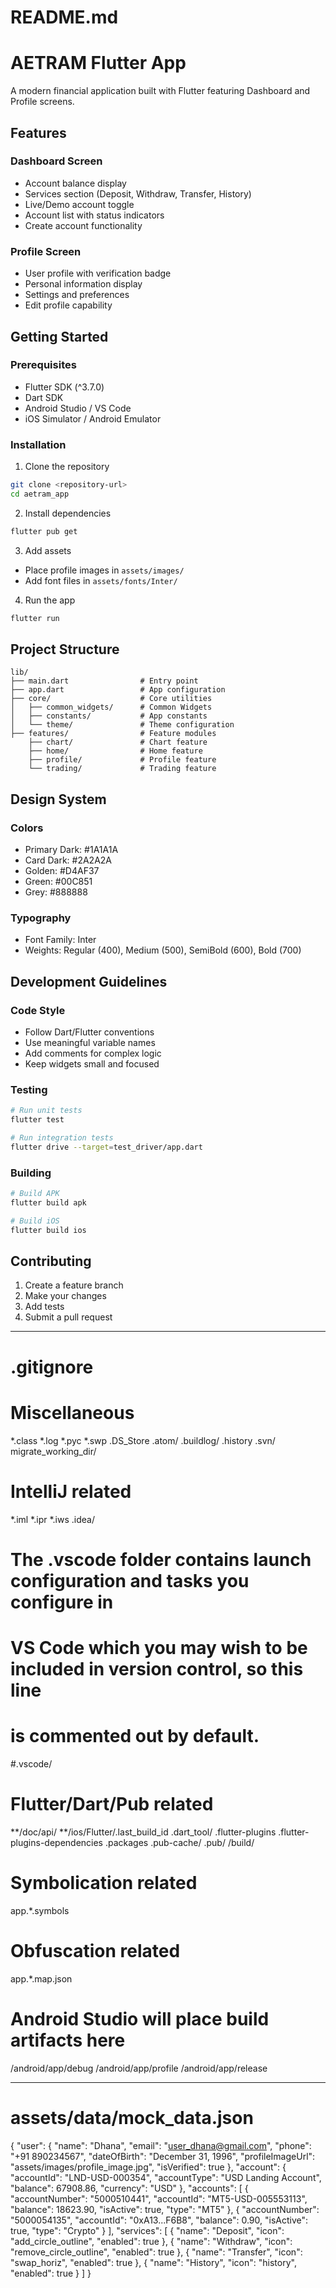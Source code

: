 # README.md

# AETRAM Flutter App

A modern financial application built with Flutter featuring Dashboard and Profile screens.

## Features

### Dashboard Screen

- Account balance display
- Services section (Deposit, Withdraw, Transfer, History)
- Live/Demo account toggle
- Account list with status indicators
- Create account functionality

### Profile Screen

- User profile with verification badge
- Personal information display
- Settings and preferences
- Edit profile capability

## Getting Started

### Prerequisites

- Flutter SDK (^3.7.0)
- Dart SDK
- Android Studio / VS Code
- iOS Simulator / Android Emulator

### Installation

1. Clone the repository

```bash
git clone <repository-url>
cd aetram_app
```

2. Install dependencies

```bash
flutter pub get
```

3. Add assets

- Place profile images in `assets/images/`
- Add font files in `assets/fonts/Inter/`

4. Run the app

```bash
flutter run
```

## Project Structure

```
lib/
├── main.dart                # Entry point
├── app.dart                 # App configuration
├── core/                    # Core utilities
│   ├── common_widgets/      # Common Widgets
│   ├── constants/           # App constants
│   └── theme/               # Theme configuration
├── features/                # Feature modules
    ├── chart/               # Chart feature
    ├── home/                # Home feature
    ├── profile/             # Profile feature
    └── trading/             # Trading feature

```

## Design System

### Colors

- Primary Dark: #1A1A1A
- Card Dark: #2A2A2A
- Golden: #D4AF37
- Green: #00C851
- Grey: #888888

### Typography

- Font Family: Inter
- Weights: Regular (400), Medium (500), SemiBold (600), Bold (700)

## Development Guidelines

### Code Style

- Follow Dart/Flutter conventions
- Use meaningful variable names
- Add comments for complex logic
- Keep widgets small and focused

### Testing

```bash
# Run unit tests
flutter test

# Run integration tests
flutter drive --target=test_driver/app.dart
```

### Building

```bash
# Build APK
flutter build apk

# Build iOS
flutter build ios
```

## Contributing

1. Create a feature branch
2. Make your changes
3. Add tests
4. Submit a pull request

---

# .gitignore

# Miscellaneous

*.class
*.log
*.pyc
*.swp
.DS_Store
.atom/
.buildlog/
.history
.svn/
migrate_working_dir/

# IntelliJ related

*.iml
*.ipr
*.iws
.idea/

# The .vscode folder contains launch configuration and tasks you configure in

# VS Code which you may wish to be included in version control, so this line

# is commented out by default.

#.vscode/

# Flutter/Dart/Pub related

**/doc/api/
**/ios/Flutter/.last_build_id
.dart_tool/
.flutter-plugins
.flutter-plugins-dependencies
.packages
.pub-cache/
.pub/
/build/

# Symbolication related

app.*.symbols

# Obfuscation related

app.*.map.json

# Android Studio will place build artifacts here

/android/app/debug
/android/app/profile
/android/app/release

---

# assets/data/mock_data.json

{
"user": {
"name": "Dhana",
"email": "user_dhana@gmail.com",
"phone": "+91 890234567",
"dateOfBirth": "December 31, 1996",
"profileImageUrl": "assets/images/profile_image.jpg",
"isVerified": true
},
"account": {
"accountId": "LND-USD-000354",
"accountType": "USD Landing Account",
"balance": 67908.86,
"currency": "USD"
},
"accounts": [
{
"accountNumber": "5000510441",
"accountId": "MT5-USD-005553113",
"balance": 18623.90,
"isActive": true,
"type": "MT5"
},
{
"accountNumber": "5000054135",
"accountId": "0xA13...F6B8",
"balance": 0.90,
"isActive": true,
"type": "Crypto"
}
],
"services": [
{
"name": "Deposit",
"icon": "add_circle_outline",
"enabled": true
},
{
"name": "Withdraw",
"icon": "remove_circle_outline",
"enabled": true
},
{
"name": "Transfer",
"icon": "swap_horiz",
"enabled": true
},
{
"name": "History",
"icon": "history",
"enabled": true
}
]
}
